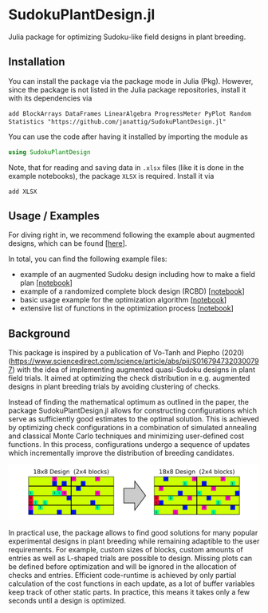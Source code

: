 # SudokuPlantDesign.jl

Julia package for optimizing Sudoku-like field designs in plant breeding.




## Installation

You can install the package via the package mode in Julia (Pkg). However, since the package is not listed in the Julia package repositories, install it with its dependencies via
```julia-REPL
add BlockArrays DataFrames LinearAlgebra ProgressMeter PyPlot Random Statistics "https://github.com/janattig/SudokuPlantDesign.jl"
```

You can use the code after having it installed by importing the module as
```julia
using SudokuPlantDesign
```

Note, that for reading and saving data in `.xlsx` files (like it is done in the example notebooks), the package `XLSX` is required. Install it via
```julia-REPL
add XLSX
```



## Usage / Examples

For diving right in, we recommend following the example about augmented designs, which can be found [[here](examples/sudoku_augmented.ipynb)].

In total, you can find the following example files:
- example of an augmented Sudoku design including how to make a field plan [[notebook](examples/sudoku_augmented.ipynb)]
- example of a randomized complete block design (RCBD) [[notebook](examples/sudoku_RCBD.ipynb)]
- basic usage example for the optimization algorithm [[notebook](examples/sudoku_basic.ipynb)]
- extensive list of functions in the optimization process [[notebook](examples/full_list_of_functions_1_optimization.ipynb)]



## Background

This package is inspired by a publication of Vo-Tanh and Piepho (2020) (https://www.sciencedirect.com/science/article/abs/pii/S0167947320300797) with the idea of implementing augmented quasi-Sudoku designs in plant field trials. It aimed at optimizing the check distribution in e.g. augmented designs in plant breeding trials by avoiding clustering of checks.

Instead of finding the mathematical optimum as outlined in the paper, the package SudokuPlantDesign.jl allows for constructing configurations which serve as sufficiently good estimates to the optimal solution. This is achieved by optimizing check configurations in a combination of simulated annealing and classical Monte Carlo techniques and minimizing user-defined cost functions. In this process, configurations undergo a sequence of updates which incrementally improve the distribution of breeding candidates.

![check_distribution](figures/improvement_check_distribution.png)

In practical use, the package allows to find good solutions for many popular experimental designs in plant breeding while remaining adaptible to the user requirements. For example, custom sizes of blocks, custom amounts of entries as well as L-shaped trials are possible to design. Missing plots can be defined before optimization and will be ignored in the allocation of checks and entries. Efficient code-runtime is achieved by only partial calculation of the cost functions in each update, as a lot of buffer variables keep track of other static parts. In practice, this means it takes only a few seconds until a design is optimized.
